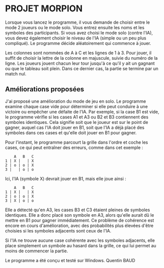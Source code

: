 # PROJET MORPION

Lorsque vous lancez le programme, il vous demande de choisir entre le mode 2 joueurs ou le mode solo. Vous entrez ensuite les noms et les symboles des participants.
Si vous avez choisi le mode solo (contre l'IA), vous devez également choisir le niveau de l'IA (simple ou un peu plus compliqué).
Le programme décide aléatoirement qui commence à jouer.

Les colonnes sont nommées de A à C et les lignes de 1 à 3. Pour jouer, il suffit de choisir la lettre de la colonne en majuscule, suivie du numéro de la ligne.
Les joueurs jouent chacun leur tour jusqu'à ce qu'il y ait un gagnant ou que le tableau soit plein. Dans ce dernier cas, la partie se termine par un match nul.


## Améliorations proposées

J'ai proposé une amélioration du mode de jeu en solo. Le programme examine chaque case vide pour déterminer si elle peut conduire à une victoire ou empêcher une défaite de l'IA.
Par exemple, si la case B1 est vide, le programme vérifie si les cases A1 et A3 ou B2 et B3 contiennent des symboles identiques.
Cela signifie soit que le joueur est sur le point de gagner, auquel cas l'IA doit jouer en B1, soit que l'IA a déjà placé des symboles dans ces cases et qu'elle doit jouer en B1 pour gagner.

Pour l'instant, le programme parcourt la grille dans l'ordre et coche les cases, ce qui peut entraîner des erreurs, comme dans cet exemple :

```
    A   B   C
1 | X |   | X
2 | o | o | X
3 |   | o | o
```

Ici, l'IA (symbole X) devrait jouer en B1, mais elle joue ainsi :

```
    A   B   C
1 | X |   | X
2 | o | o | X
3 | X | o | o
```

Elle a détecté qu'en A3, les cases B3 et C3 étaient pleines de symboles identiques. Elle a donc placé son symbole en A3, alors qu'elle aurait dû le mettre en B1 pour gagner immédiatement.
Ce problème de cohérence est encore en cours d'amélioration, avec des probabilités plus élevées d'être choisies si les symboles adjacents sont ceux de l'IA.

Si l'IA ne trouve aucune case cohérente avec les symboles adjacents, elle place simplement un symbole au hasard dans la grille, ce qui lui permet au moins de commencer la partie.

Le programme a été conçu et testé sur Windows.
Quentin BAUD
